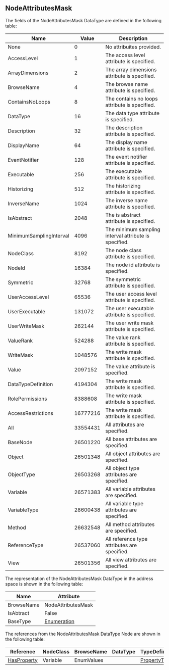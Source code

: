 <!-- datatype -->
## NodeAttributesMask
<!-- end of description -->
The fields of the NodeAttributesMask DataType are defined in the following table:  

|Name|Value| Description|
|---|---|---|
|None|0|No attribuites provided.|
|AccessLevel|1|The access level attribute is specified.|
|ArrayDimensions|2|The array dimensions attribute is specified.|
|BrowseName|4|The browse name attribute is specified.|
|ContainsNoLoops|8|The contains no loops attribute is specified.|
|DataType|16|The data type attribute is specified.|
|Description|32|The description attribute is specified.|
|DisplayName|64|The display name attribute is specified.|
|EventNotifier|128|The event notifier attribute is specified.|
|Executable|256|The executable attribute is specified.|
|Historizing|512|The historizing attribute is specified.|
|InverseName|1024|The inverse name attribute is specified.|
|IsAbstract|2048|The is abstract attribute is specified.|
|MinimumSamplingInterval|4096|The minimum sampling interval attribute is specified.|
|NodeClass|8192|The node class attribute is specified.|
|NodeId|16384|The node id attribute is specified.|
|Symmetric|32768|The symmetric attribute is specified.|
|UserAccessLevel|65536|The user access level attribute is specified.|
|UserExecutable|131072|The user executable attribute is specified.|
|UserWriteMask|262144|The user write mask attribute is specified.|
|ValueRank|524288|The value rank attribute is specified.|
|WriteMask|1048576|The write mask attribute is specified.|
|Value|2097152|The value attribute is specified.|
|DataTypeDefinition|4194304|The write mask attribute is specified.|
|RolePermissions|8388608|The write mask attribute is specified.|
|AccessRestrictions|16777216|The write mask attribute is specified.|
|All|33554431|All attributes are specified.|
|BaseNode|26501220|All base attributes are specified.|
|Object|26501348|All object attributes are specified.|
|ObjectType|26503268|All object type attributes are specified.|
|Variable|26571383|All variable attributes are specified.|
|VariableType|28600438|All variable type attributes are specified.|
|Method|26632548|All method attributes are specified.|
|ReferenceType|26537060|All reference type attributes are specified.|
|View|26501356|All view attributes are specified.|

The representation of the NodeAttributesMask DataType in the address space is shown in the following table:  

|Name|Attribute|
|---|---|
|BrowseName|NodeAttributesMask|
|IsAbtract|False|
|BaseType|[Enumeration](../../../Part3/DataTypes/Enumeration/readme.md)|

The references from the NodeAttributesMask DataType Node are shown in the following table:  

|Reference|NodeClass|BrowseName|DataType|TypeDefinition|ModellingRule|
|---|---|---|---|---|---|
|[HasProperty](../../../Part3/ReferenceTypes/HasProperty/readme.md)|Variable|EnumValues||[PropertyType](../../Part5/VariableTypes/PropertyType/readme.md)|[Mandatory](../../Objects/Mandatory/readme.md)|

